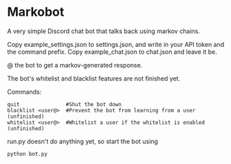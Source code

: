 # Markobot

A very simple Discord chat bot that talks back using markov chains.

Copy example_settings.json to settings.json, and write in your API token and the command prefix.
Copy example_chat.json to chat.json and leave it be.

@ the bot to get a markov-generated response.

The bot's whitelist and blacklist features are not finished yet.

Commands:
```
quit               #Shut the bot down
blacklist <user@>  #Prevent the bot from learning from a user (unfinished)
whitelist <user@>  #Whitelist a user if the whitelist is enabled (unfinished)
```

run.py doesn't do anything yet, so start the bot using

```
python bot.py
```
